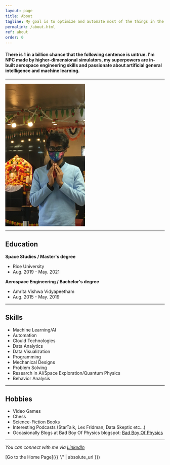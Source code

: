 ```yaml
---
layout: page
title: About
tagline: My goal is to optimize and automate most of the things in the world.
permalink: /about.html
ref: about
order: 0
---
```


#### There is 1 in a billion chance that the following sentence is untrue. I'm NPC made by higher-dimensional simulators, my superpowers are in-built aerospace engineering skills and passionate about artificial general intelligence and machine learning.

---

<img align="center" width="50%" height='50%' src="/assets/css/IMG_5052.png">

---

## Education

**Space Studies / Master's degree**
- Rice University
- Aug. 2019 - May. 2021

**Aerospace Engineering / Bachelor's degree**
- Amrita Vishwa Vidyapeetham 
- Aug. 2015 - May. 2019

---

## Skills

- Machine Learning/AI
- Automation
- Clould Technologies
- Data Analytics
- Data Visualization
- Programming
- Mechanical Designs
- Problem Solving
- Research in AI/Space Exploration/Quantum Physics
- Behavior Analysis


---

## Hobbies

- Video Games
- Chess
- Science-Fiction Books
- Interesting Podcasts (StarTalk, Lex Fridman, Data Skeptic etc...)
- Occasionally Blogs at Bad Boy Of Physics blogspot: [Bad Boy Of Physics](https://badboyofphysics.blogspot.com/)


---

*You can connect with me via [LinkedIn](https://www.linkedin.com/in/sankeerthsarvade/)*


[Go to the Home Page]({{ '/' | absolute_url }})
